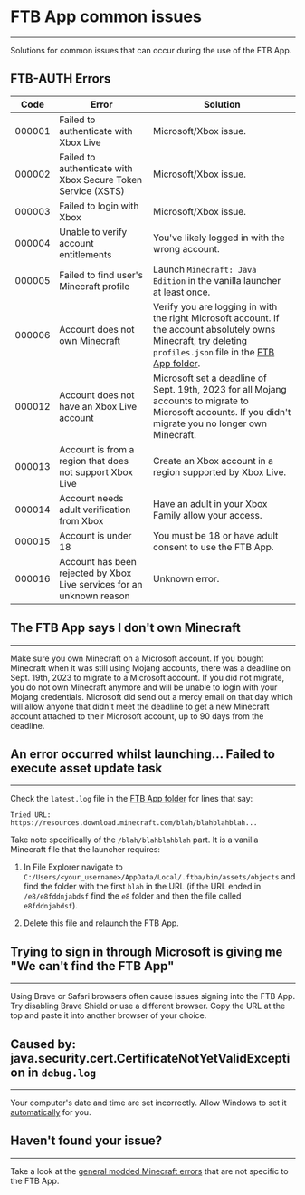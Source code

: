 # FTB App common issues

-----

Solutions for common issues that can occur during the use of the FTB App.

## FTB-AUTH Errors

| Code   | Error                                                                       | Solution                                                                                                                                                                                                                       |
|--------|-----------------------------------------------------------------------------|--------------------------------------------------------------------------------------------------------------------------------------------------------------------------------------------------------------------------------|
| 000001 | Failed to authenticate with Xbox Live                                       | Microsoft/Xbox issue.                                                                                                                                                                                                          |
| 000002 | Failed to authenticate with Xbox Secure Token Service (XSTS)                | Microsoft/Xbox issue.                                                                                                                                                                                                          |
| 000003 | Failed to login with Xbox                                                   | Microsoft/Xbox issue.                                                                                                                                                                                                          |
| 000004 | Unable to verify account entitlements                                       | You've likely logged in with the wrong account.                                                                                                                                                                                |
| 000005 | Failed to find user's Minecraft profile                                     | Launch `Minecraft: Java Edition` in the vanilla launcher at least once.                                                                                                                                                        |
| 000006 | Account does not own Minecraft                                              | Verify you are logging in with the right Microsoft account. If the account absolutely owns Minecraft, try deleting `profiles.json` file in the [FTB App folder](launcher_ftb-app.md#how-to-find-the-default-folder).  |
| 000012 | Account does not have an Xbox Live account                                  | Microsoft set a deadline of Sept. 19th, 2023 for all Mojang accounts to migrate to Microsoft accounts. If you didn't migrate you no longer own Minecraft.                                                                      |
| 000013 | Account is from a region that does not support Xbox Live                    | Create an Xbox account in a region supported by Xbox Live.                                                                                                                                                                     |
| 000014 | Account needs adult verification from Xbox                                  | Have an adult in your Xbox Family allow your access.                                                                                                                                                                           |
| 000015 | Account is under 18                                                         | You must be 18 or have adult consent to use the FTB App.                                                                                                                                                                       |
| 000016 | Account has been rejected by Xbox Live services for an unknown reason       | Unknown error.                                                                                                                                                                                                                 |

## The FTB App says I don't own Minecraft

-----

Make sure you own Minecraft on a Microsoft account. If you bought Minecraft when it was still using Mojang accounts, there was a deadline on Sept. 19th, 2023 to migrate to a Microsoft account. If you did not migrate, you do not own Minecraft anymore and will be unable to login with your Mojang credentials. Microsoft did send out a mercy email on that day which will allow anyone that didn't meet the deadline to get a new Minecraft account attached to their Microsoft account, up to 90 days from the deadline.

## An error occurred whilst launching... Failed to execute asset update task

-----

Check the `latest.log` file in the [FTB App folder](launcher_ftb-app.md#my-ftb-app-is-having-issues) for lines that say:

`Tried URL: https://resources.download.minecraft.com/blah/blahblahblah...`

Take note specifically of the `/blah/blahblahblah` part. It is a vanilla Minecraft file that the launcher requires:

1. In File Explorer navigate to `C:/Users/<your_username>/AppData/Local/.ftba/bin/assets/objects` and find the folder with the first `blah` in the URL (if the URL ended in  `/e8/e8fddnjabdsf` find the `e8` folder and then the file called `e8fddnjabdsf`).

2. Delete this file and relaunch the FTB App.

## Trying to sign in through Microsoft is giving me "We can't find the FTB App"

-----

Using Brave or Safari browsers often cause issues signing into the FTB App. Try disabling Brave Shield or use a different browser. Copy the URL at the top and paste it into another browser of your choice.

## Caused by: java.security.cert.CertificateNotYetValidException in `debug.log`

-----

Your computer's date and time are set incorrectly. Allow Windows to set it [automatically](https://support.microsoft.com/en-us/windows/how-to-set-your-time-and-time-zone-dfaa7122-479f-5b98-2a7b-fa0b6e01b261) for you.

## Haven't found your issue?

-----

Take a look at the [general modded Minecraft errors](common-issues.md) that are not specific to the FTB App.
